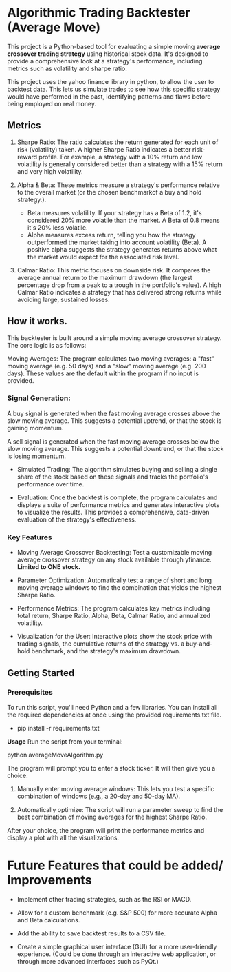 # Algorithmic Trading Backtester (Average Move)
This project is a Python-based tool for evaluating a simple moving **average crossover trading strategy** using historical stock data. It's designed to provide a comprehensive look at a strategy's performance, including metrics such as volatility and sharpe ratio.

This project uses the yahoo finance library in python, to allow the user to backtest data. This lets us simulate trades to see how this specific strategy would have performed in the past, identifying patterns and flaws before being employed on real money.

## Metrics

1. Sharpe Ratio: The ratio calculates the return generated for each unit of risk (volatility) taken. A higher Sharpe Ratio indicates a better risk-reward profile. For example, a strategy with a 10% return and low volatility is generally considered better than a strategy with a 15% return and very high volatility.

2. Alpha & Beta: These metrics measure a strategy's performance relative to the overall market (or the chosen benchmarkof a buy and hold strategy.).

    - Beta measures volatility. If your strategy has a Beta of 1.2, it's considered 20% more volatile than the market. A Beta of 0.8 means it's 20% less volatile.
    - Alpha measures excess return, telling you how the strategy outperformed the market taking into account volatility (Beta). A positive alpha suggests the strategy generates returns above what the market would expect for the associated risk level.

3. Calmar Ratio: This metric focuses on downside risk. It compares the average annual return to the maximum drawdown (the largest percentage drop from a peak to a trough in the portfolio's value). A high Calmar Ratio indicates a strategy that has delivered strong returns while avoiding large, sustained losses.

## How it works.
This backtester is built around a simple moving average crossover strategy. The core logic is as follows:

Moving Averages: The program calculates two moving averages: a "fast" moving average (e.g. 50 days) and a "slow" moving average (e.g. 200 days). These values are the default within the program if no input is provided.

### Signal Generation:

A buy signal is generated when the fast moving average crosses above the slow moving average. This suggests a potential uptrend, or that the stock is gaining momentum.

A sell signal is generated when the fast moving average crosses below the slow moving average. This suggests a potential downtrend, or that the stock is losing momentum.

- Simulated Trading: The algorithm simulates buying and selling a single share of the stock based on these signals and tracks the portfolio's performance over time.

- Evaluation: Once the backtest is complete, the program calculates and displays a suite of performance metrics and generates interactive plots to visualize the results. This provides a comprehensive, data-driven evaluation of the strategy's effectiveness.

### Key Features
- Moving Average Crossover Backtesting: Test a customizable moving average crossover strategy on any stock available through yfinance. **Limited to ONE stock.**

- Parameter Optimization: Automatically test a range of short and long moving average windows to find the combination that yields the highest Sharpe Ratio.

- Performance Metrics: The program calculates key metrics including total return, Sharpe Ratio, Alpha, Beta, Calmar Ratio, and annualized volatility.

- Visualization for the User: Interactive plots show the stock price with trading signals, the cumulative returns of the strategy vs. a buy-and-hold benchmark, and the strategy's maximum drawdown.

## Getting Started
### Prerequisites
To run this script, you'll need Python and a few libraries. You can install all the required dependencies at once using the provided requirements.txt file.

- pip install -r requirements.txt

**Usage**
Run the script from your terminal:

python averageMoveAlgorithm.py

The program will prompt you to enter a stock ticker. It will then give you a choice:

1. Manually enter moving average windows: This lets you test a specific combination of windows (e.g., a 20-day and 50-day MA).

2. Automatically optimize: The script will run a parameter sweep to find the best combination of moving averages for the highest Sharpe Ratio.

After your choice, the program will print the performance metrics and display a plot with all the visualizations.

# Future Features that could be added/ Improvements

- Implement other trading strategies, such as the RSI or MACD.

- Allow for a custom benchmark (e.g. S&P 500) for more accurate Alpha and Beta calculations.

- Add the ability to save backtest results to a CSV file.

- Create a simple graphical user interface (GUI) for a more user-friendly experience. (Could be done through an interactive web application, or through more advanced interfaces such as PyQt.)